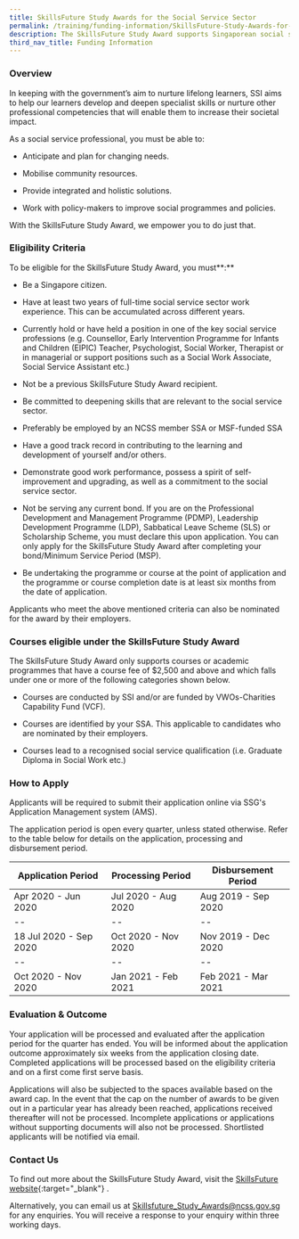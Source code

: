 ```yaml
---
title: SkillsFuture Study Awards for the Social Service Sector
permalink: /training/funding-information/SkillsFuture-Study-Awards-for-the-Social-Service-Sector/
description: The SkillsFuture Study Award supports Singaporean social service professionals to develop and deepen specialist social work skills.
third_nav_title: Funding Information
---
```


### **Overview**

In keeping with the government’s aim to nurture lifelong learners, SSI aims to help our learners develop and deepen specialist skills or nurture other professional competencies that will enable them to increase their societal impact.  
  
As a social service professional, you must be able to:

-   Anticipate and plan for changing needs.
    
-   Mobilise community resources.
    
-   Provide integrated and holistic solutions.
    
-   Work with policy-makers to improve social programmes and policies.
    

With the SkillsFuture Study Award, we empower you to do just that.

### **Eligibility Criteria**

To be eligible for the SkillsFuture Study Award, you must**:**

-   Be a Singapore citizen.
    
-   Have at least two years of full-time social service sector work experience. This can be accumulated across different years.
    
-   Currently hold or have held a position in one of the key social service professions (e.g. Counsellor, Early Intervention Programme for Infants and Children (EIPIC) Teacher, Psychologist, Social Worker, Therapist or in managerial or support positions such as a Social Work Associate, Social Service Assistant etc.)
    
-   Not be a previous SkillsFuture Study Award recipient.
    
-   Be committed to deepening skills that are relevant to the social service sector.
    
-   Preferably be employed by an NCSS member SSA or MSF-funded SSA
    
-   Have a good track record in contributing to the learning and development of yourself and/or others.
    
-   Demonstrate good work performance, possess a spirit of self-improvement and upgrading, as well as a commitment to the social service sector.
    
-   Not be serving any current bond. If you are on the Professional Development and Management Programme (PDMP), Leadership Development Programme (LDP), Sabbatical Leave Scheme (SLS) or Scholarship Scheme, you must declare this upon application. You can only apply for the SkillsFuture Study Award after completing your bond/Minimum Service Period (MSP).
    
-   Be undertaking the programme or course at the point of application and the programme or course completion date is at least six months from the date of application.
    

Applicants who meet the above mentioned criteria can also be nominated for the award by their employers.

### **Courses eligible under the SkillsFuture Study Award**

The SkillsFuture Study Award only supports courses or academic programmes that have a course fee of $2,500 and above and which falls under one or more of the following categories shown below.

-   Courses are conducted by SSI and/or are funded by VWOs-Charities Capability Fund (VCF).
    
-   Courses are identified by your SSA. This applicable to candidates who are nominated by their employers.
    
-   Courses lead to a recognised social service qualification (i.e. Graduate Diploma in Social Work etc.)
    

### **How to Apply**

Applicants will be required to submit their application online via SSG's Application Management system (AMS).  
  
The application period is open every quarter, unless stated otherwise. Refer to the table below for details on the application, processing and disbursement period.  
  
| **Application Period** | **Processing Period** | **Disbursement Period** |	
|--|--|--|
| Apr 2020 - Jun 2020 | Jul 2020 - Aug 2020 | Aug 2019 - Sep 2020|
|--|--|--|
|18 Jul 2020 - Sep 2020|Oct 2020 - Nov 2020|Nov 2019 - Dec 2020|
|--|--|--|
|Oct 2020 - Nov 2020|Jan 2021 - Feb 2021|Feb 2021 - Mar 2021 |
  


### **Evaluation & Outcome**

Your application will be processed and evaluated after the application period for the quarter has ended. You will be informed about the application outcome approximately six weeks from the application closing date. Completed applications will be processed based on the eligibility criteria and on a first come first serve basis. 

Applications will also be subjected to the spaces available based on the award cap. In the event that the cap on the number of awards to be given out in a particular year has already been reached, applications received thereafter will not be processed. Incomplete applications or applications without supporting documents will also not be processed. Shortlisted applicants will be notified via email.

### **Contact Us**

To find out more about the SkillsFuture Study Award, visit the  [SkillsFuture website](https://programmes.myskillsfuture.sg/Portal/ProgramListing.aspx?Source=SFSA){:target="_blank"}    .  
  
Alternatively, you can email us at  <Skillsfuture_Study_Awards@ncss.gov.sg>  for any enquiries. You will receive a response to your enquiry within three working days.

